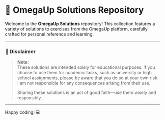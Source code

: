 # 🌟 OmegaUp Solutions Repository

Welcome to the **OmegaUp Solutions** repository! This collection features a variety of solutions to exercises from the OmegaUp platform, carefully crafted for personal reference and learning.

---

### 🚨 Disclaimer

> **Note:**  
> These solutions are intended solely for educational purposes. If you choose to use them for academic tasks, such as university or high school assignments, please be aware that you do so at your own risk. I am not responsible for any consequences arising from their use.  
>  
> Sharing these solutions is an act of good faith—use them wisely and responsibly.

---

Happy coding! 💻

